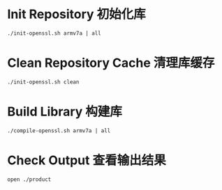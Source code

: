 
# Init Repository 初始化库 

```
./init-openssl.sh armv7a | all
```

# Clean Repository Cache 清理库缓存

```
./init-openssl.sh clean
```

# Build Library 构建库

```
./compile-openssl.sh armv7a | all
```

# Check Output 查看输出结果

```
open ./product
```



